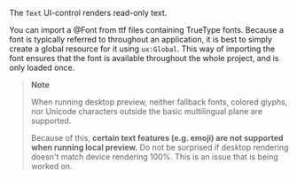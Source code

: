 The `Text` UI-control renders read-only text.

You can import a @Font from ttf files containing TrueType fonts. Because a font is typically referred to throughout an application, it is best to simply create a global resource for it using `ux:Global`. This way of importing the font ensures that the font is available throughout the whole project, and is only loaded once.

> **Note**
>
> When running desktop preview, neither fallback fonts, colored glyphs, nor Unicode characters outside the basic multilingual plane are supported.
>
> Because of this, **certain text features (e.g. emoji) are not supported when running local preview.**
> Do not be surprised if desktop rendering doesn't match device rendering 100%. This is an issue that is being worked on.